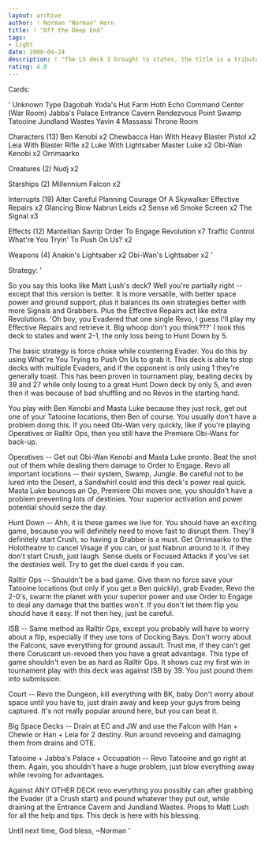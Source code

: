 ```yaml
---
layout: archive
author: ! Norman "Norman" Horn
title: ! "Off the Deep End"
tags:
- Light
date: 2000-04-24
description: ! "The LS deck I brought to states, the title is a tribute to Weird Al Yankovic.  A Throne Room Revo deck that is built to counter everything."
rating: 4.0
---
```

Cards: 

'
Unknown Type
Dagobah Yoda's Hut
Farm
Hoth Echo Command Center (War Room)
Jabba's Palace Entrance Cavern
Rendezvous Point
Swamp
Tatooine Jundland Wastes
Yavin 4 Massassi Throne Room

Characters (13)
Ben Kenobi  x2
Chewbacca
Han With Heavy Blaster Pistol  x2
Leia With Blaster Rifle  x2
Luke With Lightsaber
Master Luke  x2
Obi-Wan Kenobi	x2
Orrimaarko

Creatures (2)
Nudj  x2

Starships (2)
Millennium Falcon  x2

Interrupts (19)
Alter
Careful Planning
Courage Of A Skywalker
Effective Repairs  x2
Glancing Blow
Nabrun Leids  x2
Sense  x6
Smoke Screen  x2
The Signal  x3

Effects (12)
Mantellian Savrip
Order To Engage
Revolution  x7
Traffic Control
What're You Tryin' To Push On Us?  x2

Weapons (4)
Anakin's Lightsaber  x2
Obi-Wan's Lightsaber  x2
'

Strategy: '

So you say this looks like Matt Lush's deck?  Well you're partially right -- except that this version is better.  It is more versatile, with better space power and ground support, plus it balances its own strategies better with more Signals and Grabbers.  Plus the Effective Repairs act like extra Revolutions.  'Oh boy, you Evadered that one single Revo, I guess I'll play my Effective Repairs and retrieve it.  Big whoop don't you think???'  I took this deck to states and went 2-1, the only loss being to Hunt Down by 5.

The basic strategy is force choke while countering Evader.  You do this by using What're You Trying to Push On Us to grab it.	This deck is able to stop decks with multiple Evaders, and if the opponent is only using 1 they're generally toast.  This has been proven in tournament play, beating decks by 39 and 27 while only losing to a great Hunt Down deck by only 5, and even then it was because of bad shuffling and no Revos in the starting hand.

You play with Ben Kenobi and Masta Luke because they just rock, get out one of your Tatooine locations, then Ben of course.  You usually don't have a problem doing this.  If you need Obi-Wan very quickly, like if you're playing Operatives or Ralltir Ops, then you still have the Premiere Obi-Wans for back-up.

Operatives -- Get out Obi-Wan Kenobi and Masta Luke pronto.  Beat the snot out of them while dealing them damage to Order to Engage.  Revo all important locations -- their system, Swamp, Jungle.  Be careful not to be lured into the Desert, a Sandwhirl could end this deck's power real quick.  Masta Luke bounces an Op, Premiere Obi moves one, you shouldn't have a problem preventing lots of destinies.  Your superior activation and power potential should seize the day.

Hunt Down -- Ahh, it is these games we live for.  You should have an exciting game, because you will definitely need to move fast to disrupt them.  They'll definitely start Crush, so having a Grabber is a must.  Get Orrimaarko to the Holotheatre to cancel Visage if you can, or just Nabrun around to it.  if they don't start Crush, just laugh.  Sense duels or Focused Attacks if you've set the destinies well.  Try to get the duel cards if you can.

Ralltir Ops -- Shouldn't be a bad game.  Give them no force save your Tatooine locations (but only if you get a Ben quickly), grab Evader, Revo the 2-0's, swarm the planet with your superior power and use Order to Engage to deal any damage that the battles won't.  If you don't let them flip you should have it easy.  If not then hey, just be careful.

ISB -- Same method as Ralltir Ops, except you probably will have to worry about a flip, especially if they use tons of Docking Bays.  Don't worry about the Falcons, save everything for ground assault.  Trust me, if they can't get there Coruscant un-revoed then you have a great advantage.  This type of game shouldn't even be as hard as Ralltir Ops.  It shows cuz my first win in tournament play with this deck was against ISB by 39.  You just pound them into submission.

Court -- Revo the Dungeon, kill everything with BK, baby  Don't worry about space until you have to, just drain away and keep your guys from being captured.	It's not really popular around here, but you can beat it.

Big Space Decks -- Drain at EC and JW and use the Falcon with Han + Chewie or Han + Leia for 2 destiny.  Run around revoeing and damaging them from drains and OTE.

Tatooine + Jabba's Palace + Occupation -- Revo Tatooine and go right at them.	Again, you shouldn't have a huge problem, just blow everything away while revoing for advantages.

Against ANY OTHER DECK revo everything you possibly can after grabbing the Evader (if a Crush start) and pound whatever they put out, while draining at the Entrance Cavern and Jundland Wastes.  Props to Matt Lush for all the help and tips.  This deck is here with his blessing.

Until next time, God bless,
~Norman
'
